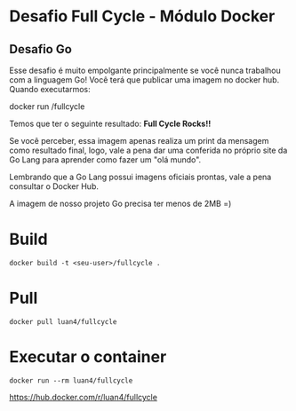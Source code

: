 # Desafio Full Cycle - Módulo Docker
## Desafio Go

Esse desafio é muito empolgante principalmente se você nunca trabalhou com a linguagem Go!
Você terá que publicar uma imagem no docker hub. Quando executarmos:

docker run <seu-user>/fullcycle

Temos que ter o seguinte resultado: **Full Cycle Rocks!!**

Se você perceber, essa imagem apenas realiza um print da mensagem como resultado final, logo, vale a pena dar uma conferida no próprio site da Go Lang para aprender como fazer um "olá mundo".

Lembrando que a Go Lang possui imagens oficiais prontas, vale a pena consultar o Docker Hub.

A imagem de nosso projeto Go precisa ter menos de 2MB =)


# Build 
```
docker build -t <seu-user>/fullcycle .
```

# Pull 
```
docker pull luan4/fullcycle
```

# Executar o container
```
docker run --rm luan4/fullcycle
```

https://hub.docker.com/r/luan4/fullcycle
